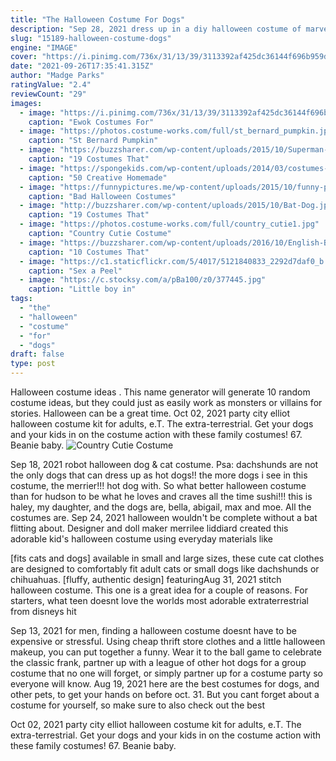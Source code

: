 ```yaml
---
title: "The Halloween Costume For Dogs"
description: "Sep 28, 2021 dress up in a diy halloween costume of marvels newest member of the avengers, shang-chi, by getting the battle suit jacket, black pants, and the ten rings."
slug: "15189-halloween-costume-dogs"
engine: "IMAGE"
cover: "https://i.pinimg.com/736x/31/13/39/3113392af425dc36144f696b959db0d3--ewok-dog-costume-starwars.jpg"
date: "2021-09-26T17:35:41.315Z"
author: "Madge Parks"
ratingValue: "2.4"
reviewCount: "29"
images:
  - image: "https://i.pinimg.com/736x/31/13/39/3113392af425dc36144f696b959db0d3--ewok-dog-costume-starwars.jpg"
    caption: "Ewok Costumes For"
  - image: "https://photos.costume-works.com/full/st_bernard_pumpkin.jpg"
    caption: "St Bernard Pumpkin"
  - image: "https://buzzsharer.com/wp-content/uploads/2015/10/Superman-GSD.jpg"
    caption: "19 Costumes That"
  - image: "https://spongekids.com/wp-content/uploads/2014/03/costumes-for-kids/51-easy-pink-poodle-skirt.jpg"
    caption: "50 Creative Homemade"
  - image: "https://funnypictures.me/wp-content/uploads/2015/10/funny-pictures-bad-halloween-costumes-SHomer-Simpson.jpg"
    caption: "Bad Halloween Costumes"
  - image: "http://buzzsharer.com/wp-content/uploads/2015/10/Bat-Dog.jpg"
    caption: "19 Costumes That"
  - image: "https://photos.costume-works.com/full/country_cutie1.jpg"
    caption: "Country Cutie Costume"
  - image: "https://buzzsharer.com/wp-content/uploads/2016/10/English-Bulldog-Halloween-soldier.jpg"
    caption: "10 Costumes That"
  - image: "https://c1.staticflickr.com/5/4017/5121840833_2292d7daf0_b.jpg"
    caption: "Sex a Peel"
  - image: "https://c.stocksy.com/a/pBa100/z0/377445.jpg"
    caption: "Little boy in"
tags:
  - "the"
  - "halloween"
  - "costume"
  - "for"
  - "dogs"
draft: false
type: post
---
```


Halloween costume ideas . This name generator will generate 10 random costume ideas, but they could just as easily work as monsters or villains for stories. Halloween can be a great time. Oct 02, 2021 party city elliot halloween costume kit for adults, e.T. The extra-terrestrial.  Get your dogs and your kids in on the costume action with these family costumes! 67. Beanie baby.
![Country Cutie Costume](https://photos.costume-works.com/full/country_cutie1.jpg "Country Cutie Costume")

Sep 18, 2021 robot halloween dog &amp; cat costume.  Psa: dachshunds are not the only dogs that can dress up as hot dogs!! the more dogs i see in this costume, the merrier!!! hot dog with. So what better halloween costume than for hudson to be what he loves and craves all the time sushi!!!  this is haley, my daughter, and the dogs are, bella, abigail, max and moe. All the costumes are. Sep 24, 2021 halloween wouldn&#39;t be complete without a bat flitting about. Designer and doll maker merrilee liddiard created this adorable kid&#39;s halloween costume using everyday materials like
<!--inArticleAds-->

<!--galleryOne-->

[fits cats and dogs]  available in small and large sizes, these cute cat clothes are designed to comfortably fit adult cats or small dogs like dachshunds or chihuahuas. [fluffy, authentic design]  featuringAug 31, 2021 stitch halloween costume. This one is a great idea for a couple of reasons. For starters, what teen doesnt love the worlds most adorable extraterrestrial from disneys hit
<!--inArticleAds-->

<!--galleryTwo-->

Sep 13, 2021 for men, finding a halloween costume doesnt have to be expensive or stressful. Using cheap thrift store clothes and a little halloween makeup, you can put together a funny. Wear it to the ball game to celebrate the classic frank, partner up with a league of other hot dogs for a group costume that no one will forget, or simply partner up for a costume party so everyone will know. Aug 19, 2021 here are the best costumes for dogs, and other pets, to get your hands on before oct. 31. But you cant forget about a costume for yourself, so make sure to also check out the best
<!--galleryThree-->

Oct 02, 2021 party city elliot halloween costume kit for adults, e.T. The extra-terrestrial.  Get your dogs and your kids in on the costume action with these family costumes! 67. Beanie baby.